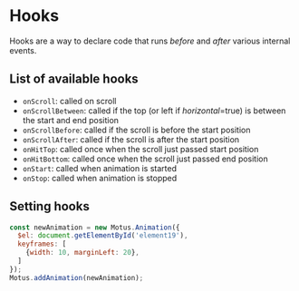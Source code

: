 # Hooks

Hooks are a way to declare code that runs *before* and *after* various internal events.

## List of available hooks
- `onScroll`: called on scroll
- `onScrollBetween`: called if the top (or left if *horizontal*=true) is between the start and end position 
- `onScrollBefore`: called if the scroll is before the start position
- `onScrollAfter`: called if the scroll is after the start position
- `onHitTop`: called once when the scroll just passed start position
- `onHitBottom`: called once when the scroll just passed end position
- `onStart`: called when animation is started
- `onStop`: called when animation is stopped

## Setting hooks

```js
const newAnimation = new Motus.Animation({
  $el: document.getElementById('element19'),
  keyframes: [
    {width: 10, marginLeft: 20},
  ]
});
Motus.addAnimation(newAnimation);
```

<!--- [start code] -->
<div class="box" id="element19"></div>
<!-- [end code] -->
